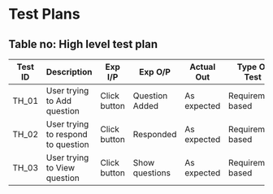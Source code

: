 # Test Plans

## Table no: High level test plan
| **Test ID** | **Description**                                              | **Exp I/P** | **Exp O/P** | **Actual Out** |**Type Of Test**  |    
|-------------|--------------------------------------------------------------|------------|-------------|----------------|------------------|
|  TH_01      |User trying to Add question|Click button |Question Added| As expected | Requirement based |
|  TH_02      |User trying to respond to question|Click button |Responded| As expected | Requirement based |
|  TH_03      |User trying to View question|Click button |Show questions| As expected | Requirement based |
